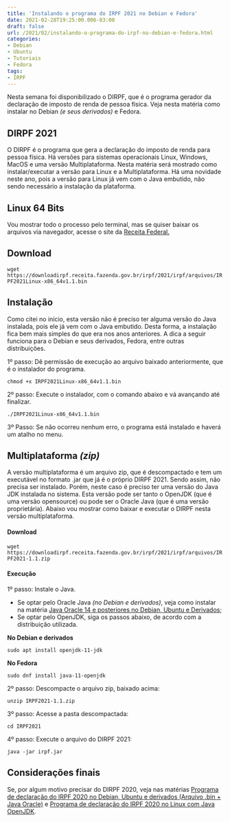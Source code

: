 ```yaml
---
title: 'Instalando o programa do IRPF 2021 no Debian e Fedora'
date: 2021-02-28T19:25:00.006-03:00
draft: false
url: /2021/02/instalando-o-programa-do-irpf-no-debian-e-fedora.html
categories:
- Debian
- Ubuntu
- Tutoriais
- Fedora
tags: 
- IRPF
---
```


Nesta semana foi disponibilizado o DIRPF, que é o programa gerador da declaração de imposto de renda de pessoa física. Veja nesta matéria como instalar no Debian _(e seus derivados)_ e Fedora.

<!--more-->

## DIRPF 2021

  
O DIRPF é o programa que gera a declaração do imposto de renda para pessoa física. Há versões para sistemas operacionais Linux, Windows, MacOS e uma versão Multiplataforma. Nesta matéria será mostrado como instalar/executar a versão para Linux e a Multiplataforma. Há uma novidade neste ano, pois a versão para Linux já vem com o Java embutido, não sendo necessário a instalação da plataforma.  
  

## Linux 64 Bits

  
Vou mostrar todo o processo pelo terminal, mas se quiser baixar os arquivos via navegador, acesse o site da [Receita Federal.](https://www.gov.br/receitafederal/pt-br/centrais-de-conteudo/download/pgd/dirpf)  
  

## Download

`wget https://downloadirpf.receita.fazenda.gov.br/irpf/2021/irpf/arquivos/IRPF2021Linux-x86_64v1.1.bin`

## Instalação

  
Como citei no início, esta versão não é preciso ter alguma versão do Java instalada, pois ele já vem com o Java embutido. Desta forma, a instalação fica bem mais simples do que era nos anos anteriores. A dica a seguir funciona para o Debian e seus derivados, Fedora, entre outras distribuições.  
  
1º passo: Dê permissão de execução ao arquivo baixado anteriormente, que é o instalador do programa.  

`chmod +x IRPF2021Linux-x86_64v1.1.bin`

  
2º passo: Execute o instalador, com o comando abaixo e vá avançando até finalizar.  

`./IRPF2021Linux-x86_64v1.1.bin`

  
3º Passo: Se não ocorreu nenhum erro, o programa está instalado e haverá um atalho no menu.  
  

## Multiplataforma _(zip)_

  
A versão multiplataforma é um arquivo zip, que é descompactado e tem um executável no formato .jar que já é o próprio DIRPF 2021. Sendo assim, não precisa ser instalado. Porém, neste caso é preciso ter uma versão do Java JDK instalada no sistema. Esta versão pode ser tanto o OpenJDK (que é uma versão opensource) ou pode ser o Oracle Java (que é uma versão proprietária). Abaixo vou mostrar como baixar e executar o DIRPF nesta versão multiplataforma.  
  

#### Download

`wget https://downloadirpf.receita.fazenda.gov.br/irpf/2021/irpf/arquivos/IRPF2021-1.1.zip`

#### Execução

  
1º passo: Instale o Java.  

*   Se optar pelo Oracle Java _(no Debian e derivados)_, veja como instalar na matéria [Java Oracle 14 e posteriores no Debian, Ubuntu e Derivados](https://info.wsouza.com.br/2020/03/java-oracle-14-e-posteriores-no-debian-ubuntu-e-derivados.html);
*   Se optar pelo OpenJDK, siga os passos abaixo, de acordo com a distribuição utilizada.

  
**No Debian e derivados**  

`sudo apt install openjdk-11-jdk`
 
**No Fedora** 

`sudo dnf install java-11-openjdk`

 
2º passo: Descompacte o arquivo zip, baixado acima:  

`unzip IRPF2021-1.1.zip`
  
3º passo: Acesse a pasta descompactada:  

`cd IRPF2021`
  
4º passo: Execute o arquivo do DIRPF 2021:  

`java -jar irpf.jar`

## Considerações finais
  
Se, por algum motivo precisar do DIRPF 2020, veja nas matérias [Programa de declaração do IRPF 2020 no Debian, Ubuntu e derivados (Arquivo .bin + Java Oracle)](https://info.wsouza.com.br/2020/02/programa-de-declaracao-do-irpf-2020-instalacao-no-debian-e-derivados.html) e [Programa de declaração do IRPF 2020 no Linux com Java OpenJDK](https://info.wsouza.com.br/2020/03/programa-de-declaracao-do-irpf-2020-no-linux-com-java-openjdk.html).
